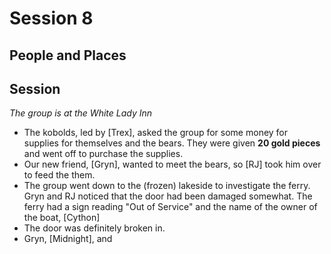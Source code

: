 
# Session 8
## People and Places
## Session
_The group is at the White Lady Inn_
* The kobolds, led by [Trex], asked the group for some money for supplies for themselves and the bears. They were given **20 gold pieces** and went off to purchase the supplies.
* Our new friend, [Gryn], wanted to meet the bears, so [RJ] took him over to feed the them.
* The group went down to the (frozen) lakeside to investigate the ferry. Gryn and RJ noticed that the door had been damaged somewhat. The ferry had a sign reading "Out of Service" and the name of the owner of the boat, [Cython]
* The door was definitely broken in.
* Gryn, [Midnight], and 
<!--stackedit_data:
eyJoaXN0b3J5IjpbMTg4ODc3NjkyMywtMTQ4MzgzOTEzOCwxND
E5NjM4MDYzLDEwMzI5MTA2NjFdfQ==
-->